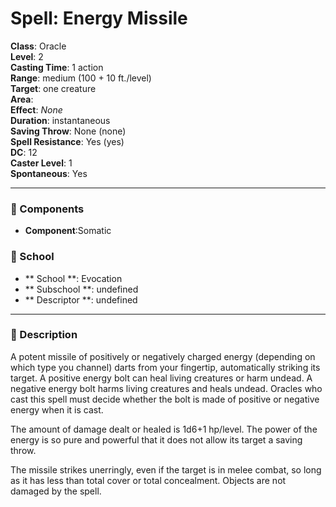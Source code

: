 
# Spell: Energy Missile
**Class**: Oracle  
**Level**: 2  
**Casting Time**: 1 action  
**Range**: medium (100 + 10 ft./level)  
**Target**: one creature  
**Area**:   
**Effect**: _None_  
**Duration**: instantaneous  
**Saving Throw**: None (none)  
**Spell Resistance**: Yes (yes)  
**DC**: 12  
**Caster Level**: 1  
**Spontaneous**: Yes

---

### 🔮 Components
- **Component**:Somatic

### 🏫 School
- ** School **: Evocation
- ** Subschool **: undefined
- ** Descriptor **: undefined
---

### 📜 Description
A potent missile of positively or negatively charged energy (depending on which type you channel) darts from your fingertip, automatically striking its target. A positive energy bolt can heal living creatures or harm undead. A negative energy bolt harms living creatures and heals undead. Oracles who cast this spell must decide whether the bolt is made of positive or negative energy when it is cast.

The amount of damage dealt or healed is 1d6+1 hp/level. The power of the energy is so pure and powerful that it does not allow its target a saving throw.

The missile strikes unerringly, even if the target is in melee combat, so long as it has less than total cover or total concealment. Objects are not damaged by the spell.
